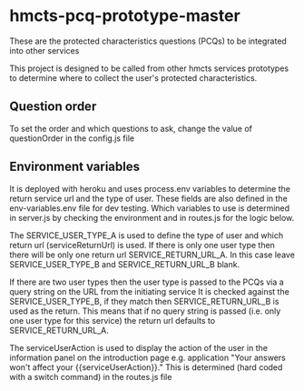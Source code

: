 # hmcts-pcq-prototype-master #
These are the protected characteristics questions (PCQs) to be integrated into other services

This project is designed to be called from other hmcts services prototypes to determine where to collect the user's protected characteristics.

## Question order ##

To set the order and which questions to ask, change the value of questionOrder in the config.js file

## Environment variables ##

It is deployed with heroku and uses process.env variables to determine the return service url and the type of user. These fields are also defined in the env-variables.env file for dev testing. Which variables to use is determined in server.js by checking the environment and in routes.js for the logic below.

The SERVICE_USER_TYPE_A is used to define the type of user and which return url (serviceReturnUrl) is used. If there is only one user type then there will be only one return url SERVICE_RETURN_URL_A. In this case leave SERVICE_USER_TYPE_B and SERVICE_RETURN_URL_B blank.

If there are two user types then the user type is passed to the PCQs via a query string on the URL from the initiating service It is checked against the SERVICE_USER_TYPE_B, if they match then SERVICE_RETURN_URL_B is used as the return. This means that if no query string is passed (i.e. only one user type for this service) the return url defaults to SERVICE_RETURN_URL_A.

The serviceUserAction is used to display the action of the user in the information panel on the introduction page e.g. application
"Your answers won't affect your {{serviceUserAction}}."  This is determined (hard coded with a switch command) in the routes.js file
